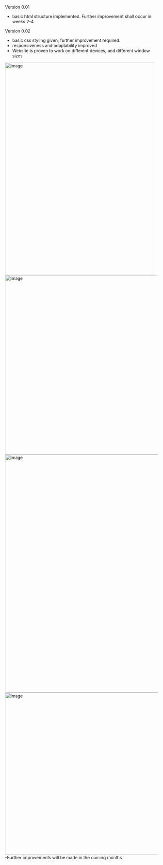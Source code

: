
Version 0.01
  - basic html structure implemented. Further improvement shall occur in weeks 2-4

Version 0.02
  - basic css styling given, further improvement required.
  - responsiveness and adaptability improved
  - Website is proven to work on different devices, and different window sizes
<img width="495" height="701" alt="image" src="https://github.com/user-attachments/assets/308a4616-0c50-4baf-907c-d704f381b69c" />
<img width="1879" height="591" alt="image" src="https://github.com/user-attachments/assets/350d1a62-34db-4b85-9047-75a83c5e10e4" />
<img width="1301" height="786" alt="image" src="https://github.com/user-attachments/assets/0913d7c9-3315-437f-bb8c-591667cb4bd9" />
<img width="1568" height="535" alt="image" src="https://github.com/user-attachments/assets/9559d60a-da6d-4f66-a80a-fe810a1de658" />
  -Further improvements will be made in the coming months

